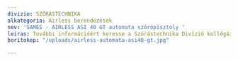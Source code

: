 ```yaml
---
divizio: SZÓRÁSTECHNIKA
alkategoria: Airless berendezések
nev: 'SAMES - AIRLESS ASI 40 GT automata szórópisztoly '
leiras: További információért keresse a Szórástechnika Divízió kollégáit
boritokep: "/uploads/airless-automata-asi40-gt.jpg"

---
```

